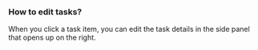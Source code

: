 ### How to edit tasks?

When you click a task item, you can edit the task details in the side panel that opens up on the right.


